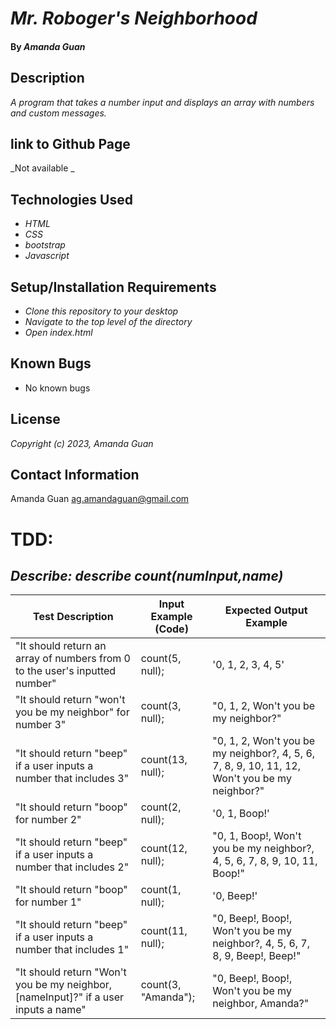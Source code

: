 # _Mr. Roboger's Neighborhood_

#### By _**Amanda Guan**_

## Description

_A program that takes a number input and displays an array with numbers and custom messages._

## link to Github Page

_Not available _

## Technologies Used

- _HTML_
- _CSS_
- _bootstrap_
- _Javascript_

## Setup/Installation Requirements

- _Clone this repository to your desktop_
- _Navigate to the top level of the directory_
- _Open index.html_

## Known Bugs

- No known bugs

## License

_Copyright (c) 2023, Amanda Guan_

## Contact Information

Amanda Guan <ag.amandaguan@gmail.com>

# TDD:
## _Describe: describe count(numInput,name)_

| Test Description  | Input Example (Code) | Expected Output Example |
| ------------- | ------------- | ------------- |
| "It should return an array of numbers from 0 to the user's inputted number"  | count(5, null); | '0, 1, 2, 3, 4, 5' |
| "It should return "won't you be my neighbor" for number 3" | count(3, null); | "0, 1, 2, Won't you be my neighbor?" |
| "It should return "beep" if a user inputs a number that includes 3"  | count(13, null); | "0, 1, 2, Won't you be my neighbor?, 4, 5, 6, 7, 8, 9, 10, 11, 12, Won't you be my neighbor?" |
| "It should return "boop" for number 2"  | count(2, null); | '0, 1, Boop!' |
| "It should return "beep" if a user inputs a number that includes 2"  | count(12, null); | "0, 1, Boop!, Won't you be my neighbor?, 4, 5, 6, 7, 8, 9, 10, 11, Boop!" |
| "It should return "boop" for number 1"  | count(1, null); | '0, Beep!' |
| "It should return "beep" if a user inputs a number that includes 1"  | count(11, null); | "0, Beep!, Boop!, Won't you be my neighbor?, 4, 5, 6, 7, 8, 9, Beep!, Beep!" |
| "It should return "Won't you be my neighbor, [nameInput]?" if a user inputs a name"  | count(3, "Amanda"); | "0, Beep!, Boop!, Won't you be my neighbor, Amanda?" |